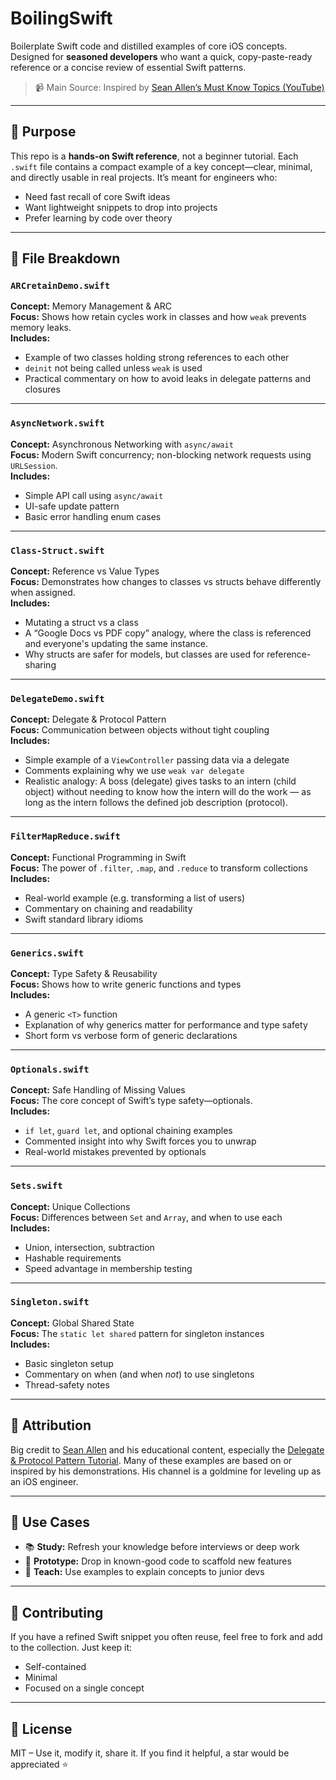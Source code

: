 # BoilingSwift

Boilerplate Swift code and distilled examples of core iOS concepts. Designed for **seasoned developers** who want a quick, copy-paste-ready reference or a concise review of essential Swift patterns.

> 📹 Main Source: Inspired by [Sean Allen’s Must Know Topics (YouTube)](https://www.youtube.com/watch?v=XTAziR-tY-A)

---

## 🔧 Purpose

This repo is a **hands-on Swift reference**, not a beginner tutorial. Each `.swift` file contains a compact example of a key concept—clear, minimal, and directly usable in real projects. It’s meant for engineers who:

- Need fast recall of core Swift ideas
- Want lightweight snippets to drop into projects
- Prefer learning by code over theory

---

## 📁 File Breakdown

### `ARCretainDemo.swift`
**Concept:** Memory Management & ARC  
**Focus:** Shows how retain cycles work in classes and how `weak` prevents memory leaks.  
**Includes:**  
- Example of two classes holding strong references to each other  
- `deinit` not being called unless `weak` is used  
- Practical commentary on how to avoid leaks in delegate patterns and closures

---

### `AsyncNetwork.swift`
**Concept:** Asynchronous Networking with `async/await`  
**Focus:** Modern Swift concurrency; non-blocking network requests using `URLSession`.  
**Includes:**  
- Simple API call using `async/await`  
- UI-safe update pattern  
- Basic error handling enum cases

---

### `Class-Struct.swift`
**Concept:** Reference vs Value Types  
**Focus:** Demonstrates how changes to classes vs structs behave differently when assigned.  
**Includes:**  
- Mutating a struct vs a class  
- A “Google Docs vs PDF copy” analogy, where the class is referenced and everyone's updating the same instance. 
- Why structs are safer for models, but classes are used for reference-sharing

---

### `DelegateDemo.swift`
**Concept:** Delegate & Protocol Pattern  
**Focus:** Communication between objects without tight coupling  
**Includes:**  
- Simple example of a `ViewController` passing data via a delegate  
- Comments explaining why we use `weak var delegate`  
- Realistic analogy: A boss (delegate) gives tasks to an intern (child object) without needing to know how the intern will do the work — as long as the intern follows the defined job description (protocol).

---

### `FilterMapReduce.swift`
**Concept:** Functional Programming in Swift  
**Focus:** The power of `.filter`, `.map`, and `.reduce` to transform collections  
**Includes:**  
- Real-world example (e.g. transforming a list of users)  
- Commentary on chaining and readability  
- Swift standard library idioms

---

### `Generics.swift`
**Concept:** Type Safety & Reusability  
**Focus:** Shows how to write generic functions and types  
**Includes:**  
- A generic `<T>` function  
- Explanation of why generics matter for performance and type safety  
- Short form vs verbose form of generic declarations

---

### `Optionals.swift`
**Concept:** Safe Handling of Missing Values  
**Focus:** The core concept of Swift’s type safety—optionals.  
**Includes:**  
- `if let`, `guard let`, and optional chaining examples  
- Commented insight into why Swift forces you to unwrap  
- Real-world mistakes prevented by optionals

---

### `Sets.swift`
**Concept:** Unique Collections  
**Focus:** Differences between `Set` and `Array`, and when to use each  
**Includes:**  
- Union, intersection, subtraction  
- Hashable requirements  
- Speed advantage in membership testing

---

### `Singleton.swift`
**Concept:** Global Shared State  
**Focus:** The `static let shared` pattern for singleton instances  
**Includes:**  
- Basic singleton setup  
- Commentary on when (and when *not*) to use singletons  
- Thread-safety notes

---

## 📎 Attribution

Big credit to [Sean Allen](https://www.youtube.com/@SeanAllen) and his educational content, especially the [Delegate & Protocol Pattern Tutorial](https://www.youtube.com/watch?v=XTAziR-tY-A). Many of these examples are based on or inspired by his demonstrations. His channel is a goldmine for leveling up as an iOS engineer.

---

## 🧠 Use Cases

- 📚 **Study:** Refresh your knowledge before interviews or deep work
- 🧪 **Prototype:** Drop in known-good code to scaffold new features
- 🧱 **Teach:** Use examples to explain concepts to junior devs

---

## 👋 Contributing

If you have a refined Swift snippet you often reuse, feel free to fork and add to the collection. Just keep it:
- Self-contained
- Minimal
- Focused on a single concept

---

## 📌 License

MIT – Use it, modify it, share it. If you find it helpful, a star would be appreciated ⭐

